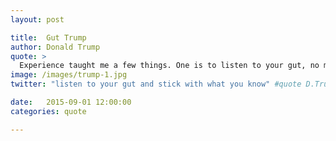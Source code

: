 ```yaml
---
layout: post

title:  Gut Trump
author: Donald Trump
quote: >
  Experience taught me a few things. One is to listen to your gut, no matter how good something sounds on paper. The second is that you're generally better off sticking with what you know. And the third is that sometimes your best investments are the ones you don't make.
image: /images/trump-1.jpg
twitter: "listen to your gut and stick with what you know" #quote D.Trump

date:   2015-09-01 12:00:00
categories: quote

---
```


